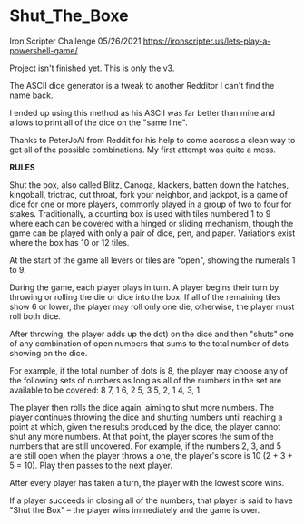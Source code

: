 # Shut_The_Boxe
Iron Scripter Challenge 05/26/2021
https://ironscripter.us/lets-play-a-powershell-game/

Project isn't finished yet. This is only the v3.

The ASCII dice generator is a tweak to another Redditor I can't find the name back. 

I ended up using this method as his ASCII was far better than mine and allows to print all of the dice on the "same line". 

Thanks to PeterJoAl from Reddit for his help to come accross a clean way to get all of the possible combinations. My first attempt was quite a mess.

**RULES**

Shut the box, also called Blitz, Canoga, klackers, batten down the hatches, kingoball, trictrac, cut throat, fork your neighbor, and jackpot, is a game of dice for one or more players, commonly played in a group of two to four for stakes. 
Traditionally, a counting box is used with tiles numbered 1 to 9 where each can be covered with a hinged or sliding mechanism, though the game can be played with only a pair of dice, pen, and paper. Variations exist where the box has 10 or 12 tiles.

At the start of the game all levers or tiles are "open", showing the numerals 1 to 9.

During the game, each player plays in turn. A player begins their turn by throwing or rolling the die or dice into the box. If all of the remaining tiles show 6 or lower, the player may roll only one die, otherwise, the player must roll both dice.

After throwing, the player adds up the dot) on the dice and then "shuts" one of any combination of open numbers that sums to the total number of dots showing on the dice. 

For example, if the total number of dots is 8, the player may choose any of the following sets of numbers as long as all of the numbers in the set are available to be covered:
8
7, 1
6, 2
5, 3
5, 2, 1
4, 3, 1

The player then rolls the dice again, aiming to shut more numbers. The player continues throwing the dice and shutting numbers until reaching a point at which, given the results produced by the dice, the player cannot shut any more numbers.
At that point, the player scores the sum of the numbers that are still uncovered. 
For example, if the numbers 2, 3, and 5 are still open when the player throws a one, the player's score is 10 (2 + 3 + 5 = 10). 
Play then passes to the next player.

After every player has taken a turn, the player with the lowest score wins.

If a player succeeds in closing all of the numbers, that player is said to have "Shut the Box" – the player wins immediately and the game is over.

